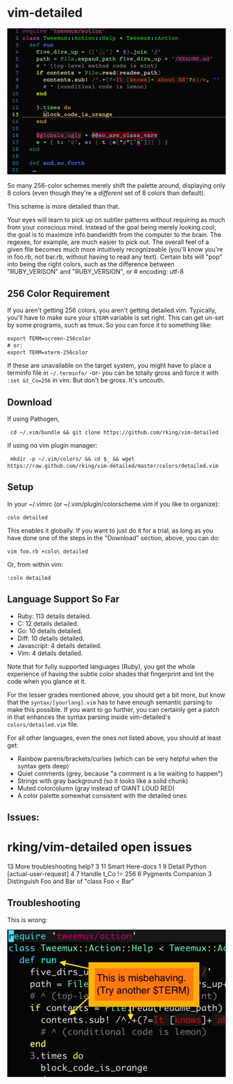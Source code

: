 # vim-detailed

![behaving](img/vim-detailed.png)



So many 256-color schemes merely shift the palette around, displaying only 8
colors (even though they're a *different* set of 8 colors than default).

This scheme is more detailed than that.

Your eyes will learn to pick up on subtler patterns without requiring as
much from your conscious mind.  Instead of the goal being merely looking
cool, the goal is to maximize info bandwidth from the computer to the brain.
The regexes, for example, are much easier to pick out. The overall feel of a
given file becomes much more intuitively recognizeable (you'll know you're
in foo.rb, not bar.rb, without having to read any text). Certain bits will
"pop" into being the right colors, such as the difference between
"RUBY_VERISON" and "RUBY_VERSION", or # encoding: utf-8

## 256 Color Requirement

If you aren't getting 256 colors, you aren't getting detailed.vim.
Typically, you'll have to make sure your `$TERM` variable is set right. This
can get un-set by some programs, such as tmux. So you can force it to
something like:

    export TERM=screen-256color
    # or:
    export TERM=xterm-256color

If these are unavailable on the target system, you might have to place a
terminfo file in `~/.terminfo/`  -or- you can be totally gross and force it
with `:set &t_Co=256` in vim. But don't be gross. It's uncouth.

## Download

 If using Pathogen,

     cd ~/.vim/bundle && git clone https://github.com/rking/vim-detailed

 If using no vim plugin manager:

     mkdir -p ~/.vim/colors/ && cd $_ && wget https://raw.github.com/rking/vim-detailed/master/colors/detailed.vim

## Setup

In your ~/.vimrc (or ~/.vim/plugin/colorscheme.vim if you like to organize):

    colo detailed

This enables it globally. If you want to just do it for a trial, as long as
you have done one of the steps in the "Download" section, above, you can do:

    vim foo.rb +colo\ detailed

Or, from within vim:

    :colo detailed


## Language Support So Far

- Ruby: 113 details detailed.
- C: 12 details detailed.
- Go: 10 details detailed.
- Diff: 10 details detailed.
- Javascript: 4 details detailed.
- Vim: 4 details detailed.


Note that for fully supported languages (Ruby), you get the whole experience of having the subtle color shades that fingerprint and lint the code when you glance at it.

For the lesser grades mentioned above, you should get a bit more, but know that the `syntax/[yourlang].vim` has to have enough semantic parsing to make this possible. If you want to go further, you can certainly get a patch in that enhances the syntax parsing inside vim-detailed's `colors/detailed.vim` file.

For all other languages, even the ones not listed above, you should at least get:
- Rainbow parens/brackets/curlies (which can be very helpful when the syntax gets deep)
- Quiet comments (grey, because "a comment is a lie waiting to happen")
- Strings with gray background (so it looks like a solid chunk)
- Muted colorcolumn (gray instead of GIANT LOUD RED)
- A color palette somewhat consistent with the detailed ones

## Issues:

# rking/vim-detailed open issues
  13  More troubleshooting help? 3
  11  Smart Here-docs 1
   9  Detail Python [actual-user-request] 4
   7  Handle t_Co != 256
   6  Pygments Companion
   3  Distinguish Foo and Bar of "class Foo < Bar"


## Troubleshooting

This is wrong:

![misbehaving](img/misbehaving-detailed.png)
